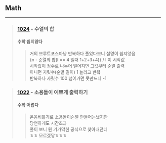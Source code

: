 ## Math
* * *
> ### [1024](https://www.acmicpc.net/problem/1024) - 수열의 합
>#### 수학 쉽지않다
>> 거의 브루트포스마냥 반복하다 풀었다보니 설명이 쉽지않음<br />
> {n - 순열의 합(l == 4 일때 1+2+3+4)} / l 이 시작값<br />
> 시작값이 정수로 나누어 떨어지면 그값부터 순열 출력<br />
> 아니면 자릿수(순열 길이) 1 늘리고 반복<br />
> 반복하다 자릿수 100 넘어가면 못만드니 -1

> ### [1022](https://www.acmicpc.net/problem/1022) - 소용돌이 예쁘게 출력하기
>#### 수학 어렵다
>> 온몸비틀기로 소용돌이순열 만들어는냈지만 <br />
> 당연하게도 시간초과<br />
> 풀이 보니 뭔 기가막힌 공식으로 찾아내던데<br />
> ㅎㅎ 모르겠닿ㅎㅎㅎ